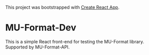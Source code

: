 This project was bootstrapped with [Create React App](https://github.com/facebook/create-react-app).

# MU-Format-Dev
This is a simple React front-end for testing the MU-Format library. Supported by MU-Format-API. 